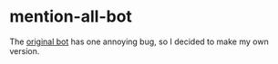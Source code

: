 # mention-all-bot

The [original bot](https://github.com/everyone-bot/everyone-bot) has one annoying bug, so I decided to make my own version.
